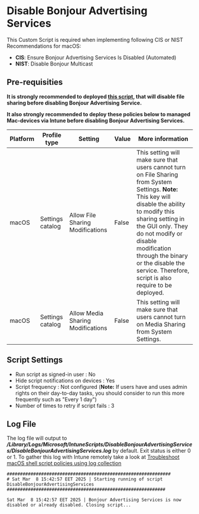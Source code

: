 # Disable Bonjour Advertising Services
This Custom Script is required when implementing following CIS or NIST Recommendations for macOS: 
- **CIS**: Ensure Bonjour Advertising Services Is Disabled (Automated)
- **NIST**: Disable Bonjour Multicast

## Pre-requisities
**It is strongly recommended to deployed [this script](https://github.com/microsoft/shell-intune-samples/tree/master/macOS/Config/Disable%20File%20Sharing), that will disable file sharing before disabling Bonjour Advertising Service.**

**It also strongly recommended to deploy these policies below to managed Mac-devices via Intune before disabling Bonjour Advertising Services.**

| Platform | Profile type | Setting | Value | More information |
| -------- | ------- | -------- | ------- | ------- |
| macOS | Settings catalog | Allow File Sharing Modifications | False | This setting will make sure that users cannot turn on File Sharing from System Settings. **Note:** This key will disable the ability to modify this sharing setting in the GUI only. They do not modify or disable modification through the binary or the disable the service. Therefore, script is also require to be deployed.  |
| macOS | Settings catalog | Allow Media Sharing Modifications | False | This setting will make sure that users cannot turn on Media Sharing from System Settings. |

## Script Settings
- Run script as signed-in user : No
- Hide script notifications on devices : Yes
- Script frequency : Not configured (**Note:** If users have and uses admin rights on their day-to-day tasks, you should consider to run this more frequently such as "Every 1 day")
- Number of times to retry if script fails : 3

## Log File
The log file will output to ***/Library/Logs/Microsoft/IntuneScripts/DisableBonjourAdvertisingServices/DisableBonjourAdvertisingServices.log*** by default. Exit status is either 0 or 1. To gather this log with Intune remotely take a look at  [Troubleshoot macOS shell script policies using log collection](https://docs.microsoft.com/en-us/mem/intune/apps/macos-shell-scripts#troubleshoot-macos-shell-script-policies-using-log-collection)

```
##############################################################
# Sat Mar  8 15:42:57 EET 2025 | Starting running of script DisableBonjourAdvertisingServices
############################################################

Sat Mar  8 15:42:57 EET 2025 | Bonjour Advertising Services is now disabled or already disabled. Closing script...
```

